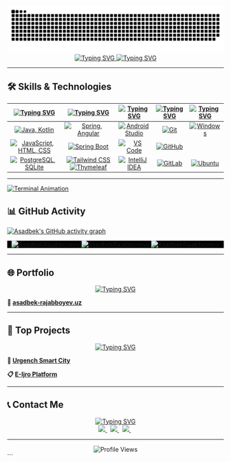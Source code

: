<div align="center">
<img src="https://raw.githubusercontent.com/platane/snk/output/github-contribution-grid-snake-dark.svg" alt="Snake animation" />
<a href="https://git.io/typing-svg">
  <img src="https://readme-typing-svg.herokuapp.com?font=Fira+Code&size=28&duration=7000&pause=1000&color=00FF2B&center=true&vCenter=true&repeat=false&random=false&width=1000&lines=Men+haqimda+%3A" alt="Typing SVG"/>
</a>

<a href="https://git.io/typing-svg">
  <img src="https://readme-typing-svg.demolab.com?font=Fira+Code&size=15&pause=1000&color=00FF2B&center=true&vCenter=true&multiline=true&repeat=false&random=false&width=950&height=75&lines=Ismim+Asadbek+Rajabboyev,+Java+Spring+Boot+va+Spring+dasturchisiman" alt="Typing SVG" />
</a>

</div>

---

## 🛠️ Skills & Technologies

| [![Typing SVG](https://readme-typing-svg.herokuapp.com?font=Fira+Code&size=25&pause=1000&color=00FF2B&center=true&vCenter=true&repeat=false&random=false&width=300&lines=Languages)](https://git.io/typing-svg) | [![Typing SVG](https://readme-typing-svg.herokuapp.com?font=Fira+Code&size=25&pause=1000&color=00FF2B&center=true&vCenter=true&repeat=false&random=false&width=200&lines=Frameworks)](https://git.io/typing-svg) | [![Typing SVG](https://readme-typing-svg.herokuapp.com?font=Fira+Code&size=25&pause=1000&color=00FF2B&center=true&vCenter=true&repeat=false&random=false&width=200&lines=IDEs)](https://git.io/typing-svg) | [![Typing SVG](https://readme-typing-svg.herokuapp.com?font=Fira+Code&size=25&pause=1000&color=00FF2B&center=true&vCenter=true&repeat=false&random=false&width=200&lines=Tools)](https://git.io/typing-svg) | [![Typing SVG](https://readme-typing-svg.herokuapp.com?font=Fira+Code&size=25&pause=1000&color=00FF2B&center=true&vCenter=true&repeat=false&random=false&width=300&lines=Operating+Systems)](https://git.io/typing-svg) |
| ----- | ---- | ---- | ---- | ---- |
| <div align="center"><a href="https://skillicons.dev"><img src="https://skillicons.dev/icons?i=java,kotlin" title="Java, Kotlin"/></a></div> | <div align="center"><a href="https://skillicons.dev"><img src="https://skillicons.dev/icons?i=spring,angular" title="Spring, Angular"/></a></div> | <div align="center"><a href="https://skillicons.dev"><img src="https://skillicons.dev/icons?i=androidstudio" title="Android Studio"/></a></div> | <div align="center"><a href="https://skillicons.dev"><img src="https://skillicons.dev/icons?i=git" title="Git"/></a></div> | <div align="center"><a href="https://skillicons.dev"><img src="https://skillicons.dev/icons?i=windows" title="Windows"/></a></div> |
| <div align="center"><a href="https://skillicons.dev"><img src="https://skillicons.dev/icons?i=js,html,css" title="JavaScript, HTML, CSS"/></a></div> | <div align="center"><a href="https://skillicons.dev"><img src="https://skillicons.dev/icons?i=spring" title="Spring Boot"/></a></div> | <div align="center"><a href="https://skillicons.dev"><img src="https://skillicons.dev/icons?i=vscode" title="VS Code"/></a></div> | <div align="center"><a href="https://skillicons.dev"><img src="https://skillicons.dev/icons?i=github" title="GitHub"/></a></div> | <div align="center"></div> |
| <div align="center"><a href="https://skillicons.dev"><img src="https://skillicons.dev/icons?i=postgres,sqlite" title="PostgreSQL, SQLite"/></a></div> | <div align="center"><a href="https://skillicons.dev"><img src="https://skillicons.dev/icons?i=tailwind" title="Tailwind CSS"/> <img style="width:50px;" src="https://www.thymeleaf.org/images/thymeleaf.png" title="Thymeleaf"/></a></div> | <div align="center"><a href="https://skillicons.dev"><img style="width:50px;" src="https://upload.wikimedia.org/wikipedia/commons/thumb/e/ef/JetBrains_IntelliJ_IDEA_Product_Icon.svg/96px-JetBrains_IntelliJ_IDEA_Product_Icon.svg.png" title="IntelliJ IDEA"/></a></div> | <div align="center"><a href="https://skillicons.dev"><img src="https://skillicons.dev/icons?i=gitlab" title="GitLab"/></a></div> | <div align="center"><a href="https://skillicons.dev"><img src="https://skillicons.dev/icons?i=ubuntu" title="Ubuntu"/></a></div> |

---
<a href="https://git.io/typing-svg">
  <img src="https://readme-typing-svg.demolab.com?font=Fira+Code&size=12&duration=3000&pause=500&color=00FF2B&center=true&vCenter=true&multiline=true&repeat=true&random=false&width=800&height=100&lines=%24+sudo+apt+install+creativity;%24+git+clone+https%3A%2F%2Fgithub.com%2Fasadbekrajabboyevv;%24+cd+asadbekrajabboyevv;%24+./run_awesome_code.sh;%5BSuccess%5D+Code+compiled+successfully!" alt="Terminal Animation" />
</a>

## 📊 GitHub Activity

[![Asadbek's GitHub activity graph](https://github-readme-activity-graph.vercel.app/graph?username=asadbekrajabboyevv&theme=github-compact&bg_color=000000&line=009A22&point=98FB98&color=00FF2B&title_color=00FF2B&area=true)](https://github.com/ashutosh00710/github-readme-activity-graph)

<div align="center" style="background-color:black;">
  <a href="https://github.com/anuraghazra/github-readme-stats">
    <img src="https://github-readme-stats-davevad93s-projects.vercel.app/api/top-langs?username=asadbekrajabboyevv&show_icons=true&locale=en&layout=compact&langs_count=16&title_color=00FF2B&text_color=00FF2B&border_color=00FF2B&theme=chartreuse-dark" alt="AsadbekRajabboyevv" width=300 />
  </a>
  <a href="https://github.com/anuraghazra/github-readme-stats">
    <img src="https://github-readme-stats-davevad93s-projects.vercel.app/api?username=asadbekrajabboyevv&show_icons=true&locale=en&title_color=00FF2B&text_color=00FF2B&icon_color=00FF2B&border_color=00FF2B&theme=chartreuse-dark&show=discussions_answered,prs_merged,reviews&include_all_commits=true" alt="AsadbekRajabboyevv" width=300 />
  </a>
  <a href="https://github.com/DenverCoder1/github-readme-streak-stats">
    <img src="https://github-readme-streak-stats-davevad93s-projects.vercel.app/?user=asadbekrajabboyevv&&border=00FF2B&stroke=00FF2B&ring=00FF2B&fire=00FF2B&currStreakNum=00FF2B&sideNums=00FF2B&currStreakLabel=00FF2B&sideLabels=00FF2B&dates=00FF2B&theme=chartreuse-dark" alt="AsadbekRajabboyevv" width=300 />
  </a>
</div>

---

## 🌐 Portfolio

<div align="center">
  <a href="https://git.io/typing-svg">
    <img src="https://readme-typing-svg.demolab.com?font=Fira+Code&pause=1000&color=00FF2B&center=true&vCenter=true&multiline=true&repeat=false&random=false&width=850&lines=Portfolio:" alt="Typing SVG" />
  </a>
</div>

**🔗 [asadbek-rajabboyev.uz](http://asadbek-rajabboyev.uz)**

---

## 🚀 Top Projects

<div align="center">
  <a href="https://git.io/typing-svg">
    <img src="https://readme-typing-svg.demolab.com?font=Fira+Code&pause=1000&color=00FF2B&center=true&vCenter=true&multiline=true&repeat=false&random=false&width=850&lines=Top+Projects:" alt="Typing SVG" />
  </a>
</div>

**🏢 [Urgench Smart City](https://urganchshahar.uz)**

**📋 [E-Ijro Platform](http://90.156.199.148:7072/login)**

---

## 📞 Contact Me

<div align="center">
  <a href="https://git.io/typing-svg">
    <img src="https://readme-typing-svg.demolab.com?font=Fira+Code&size=15&pause=1000&color=00FF2B&center=true&vCenter=true&multiline=true&repeat=false&random=false&width=950&height=75&lines=Contact+with+me:" alt="Typing SVG" />
  </a>
</div>

<div align="center">
  <a href="https://t.me/asadbek__rajabboyev">
    <img src="https://img.shields.io/badge/Telegram-1DA1F2?style=for-the-badge&logo=telegram&logoColor=white" />
  </a>&nbsp;
  <a href="mailto:shkoga.irbuc@gmail.com">
    <img src="https://img.shields.io/badge/gmail-D14836?style=for-the-badge&logo=gmail&logoColor=white" />
  </a>&nbsp;
  <a href="https://www.linkedin.com/in/asadbek-rajabboyev-8b0338297/">
    <img src="https://img.shields.io/badge/linkedin-%230077B5.svg?&style=for-the-badge&logo=linkedin&logoColor=white" />
  </a>&nbsp;
</div>

---

<div align="center">
  <img src="https://komarev.com/ghpvc/?username=asadbekrajabboyevv&color=00FF2B&style=flat-square&label=Profile+Views" alt="Profile Views" />
</div>
```

